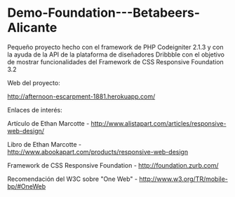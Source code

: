 Demo-Foundation---Betabeers-Alicante
====================================

Pequeño proyecto hecho con el framework de PHP Codeigniter 2.1.3 y con la ayuda de la API de la plataforma de diseñadores Dribbble con el objetivo de mostrar funcionalidades del Framework de CSS Responsive Foundation 3.2

Web del proyecto:

http://afternoon-escarpment-1881.herokuapp.com/



Enlaces de interés:

Artículo de Ethan Marcotte - http://www.alistapart.com/articles/responsive-web-design/

Libro de Ethan Marcotte - http://www.abookapart.com/products/responsive-web-design

Framework de CSS Responsive Foundation - http://foundation.zurb.com/

Recomendación del W3C sobre "One Web" - http://www.w3.org/TR/mobile-bp/#OneWeb

